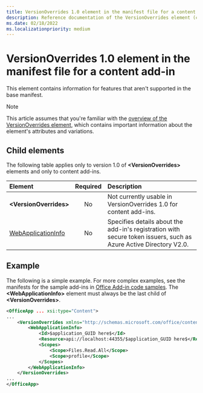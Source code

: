 ```yaml
---
title: VersionOverrides 1.0 element in the manifest file for a content add-in
description: Reference documentation of the VersionOverrides element (content) for Office Add-ins manifest (XML) files.
ms.date: 02/18/2022
ms.localizationpriority: medium
---
```


# VersionOverrides 1.0 element in the manifest file for a content add-in

This element contains information for features that aren't supported in the base manifest.

> [!NOTE]
> This article assumes that you're familiar with the [overview of the VersionOverrides element](versionoverrides.md), which contains important information about the element's attributes and variations.

## Child elements

The following table applies only to version 1.0 of **\<VersionOverrides\>** elements and only to content add-ins.

|  Element |  Required  |  Description  |
|:-----|:-----:|:-----|
|  **\<VersionOverrides\>**    |  No  | Not currently usable in VersionOverrides 1.0 for content add-ins. |
|  [WebApplicationInfo](webapplicationinfo.md)    |  No  | Specifies details about the add-in's registration with secure token issuers, such as Azure Active Directory V2.0. |

## Example

The following is a simple example. For more complex examples, see the manifests for the sample add-ins in [Office Add-in code samples](https://github.com/OfficeDev/Office-Add-in-samples). The **\<WebApplicationInfo\>** element must always be the last child of **\<VersionOverrides\>**.

```xml
<OfficeApp ... xsi:type="Content">
...
    <VersionOverrides xmlns="http://schemas.microsoft.com/office/contentappversionoverrides" xsi:type="VersionOverridesV1_0">
        <WebApplicationInfo>
            <Id>$application_GUID here$</Id>
            <Resource>api://localhost:44355/$application_GUID here$</Resource>
            <Scopes>
                <Scope>Files.Read.All</Scope>
                <Scope>profile</Scope>
            </Scopes>
        </WebApplicationInfo>
    </VersionOverrides>
...
</OfficeApp>
```

